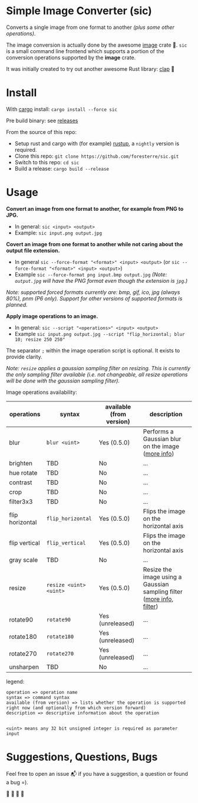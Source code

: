 # Simple Image Converter (sic)

Converts a single image from one format to another _(plus some other operations)_.

The image conversion is actually done by the awesome [image](https://crates.io/crates/image) crate  :balloon:.
`sic` is a small command line frontend which supports a portion of the conversion operations supported by the __image__ crate.

It was initially created to try out another awesome Rust library:  [clap](https://crates.io/crates/clap) :tada:


# Install

With [cargo](https://crates.io/crates/sic) install: `cargo install --force sic`

Pre build binary: see [releases](https://github.com/foresterre/sic/releases)

From the source of this repo:
- Setup rust and cargo with (for example) [rustup](https://rustup.rs/), a `nightly` version is required.
- Clone this repo: `git clone https://github.com/foresterre/sic.git`
- Switch to this repo: `cd sic`
- Build a release: `cargo build --release`


# Usage

**Convert an image from one format to another, for example from PNG to JPG.**
* In general: `sic <input> <output>`
* Example: `sic input.png output.jpg`

**Covert an image from one format to another while not caring about the output file extension.**
* In general `sic --force-format "<format>" <input> <output>` (or  `sic --force-format "<format>" <input> <output>`)
* Example `sic --force-format png input.bmp output.jpg` _(Note: `output.jpg` will have the PNG format even though the extension is `jpg`.)_

_Note: supported forced formats currently are: bmp, gif, ico, jpg (always 80%), pnm (P6 only). Support for other versions of supported formats is planned._

**Apply image operations to an image.**
* In general: `sic --script "<operations>" <input> <output> `
* Example `sic input.png output.jpg --script "flip_horizontal; blur 10; resize 250 250"`

The separator `;` within the image operation script is optional. It exists to provide clarity.  

_Note: `resize` applies a gaussian sampling filter on resizing. This is currently the only sampling filter available (i.e. not changeable, all resize operations will be done with the gaussian sampling filter)._

Image operations availability:


|operations|syntax|available (from version)|description|
|---|---|---|---|
|blur               | `blur <uint>`           | Yes (0.5.0) 	 | Performs a Gaussian blur on the image ([more info](https://docs.rs/image/0.19.0/image/imageops/fn.blur.html)) |
|brighten           | TBD                     | No               | ... |
|hue rotate         | TBD                     | No               | ... |
|contrast           | TBD                     | No               | ... |
|crop               | TBD                     | No               | ... |
|filter3x3          | TBD                     | No               | ... |
|flip horizontal    | `flip_horizontal`       | Yes (0.5.0) 	 | Flips the image on the horizontal axis |
|flip vertical      | `flip_vertical`         | Yes (0.5.0) 	 | Flips the image on the horizontal axis |
|gray scale         | TBD                     | No               | ... |
|resize             | `resize <uint> <uint>`  | Yes (0.5.0) 	 | Resize the image using a Gaussian sampling filter ([more info](https://docs.rs/image/0.19.0/image/imageops/fn.resize.html), [filter](https://docs.rs/image/0.19.0/image/enum.FilterType.html#variant.Gaussian)) |
|rotate90           | `rotate90`              | Yes (unreleased) | ... |
|rotate180          | `rotate180`             | Yes (unreleased) | ... |
|rotate270          | `rotate270`             | Yes (unreleased) | ... |
|unsharpen          | TBD                     | No               | ... |


legend:
```
operation => operation name
syntax => command syntax
available (from version) => lists whether the operation is supported right now (and optionally from which version forward)
description => descriptive information about the operation


<uint> means any 32 bit unsigned integer is required as parameter input
```

# Suggestions, Questions, Bugs

Feel free to open an issue :mailbox_with_mail: if you have a suggestion, a question or found a bug =).

:guitar: :trumpet: :violin: :saxophone: